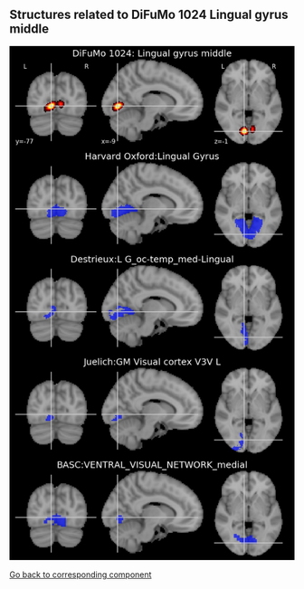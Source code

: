 


## Structures related to DiFuMo 1024 Lingual gyrus middle

![780](780.jpg "Structures related to DiFuMo 1024 Lingual gyrus middle")

[Go back to corresponding component](https://parietal-inria.github.io/DiFuMo/1024/html/780.html)